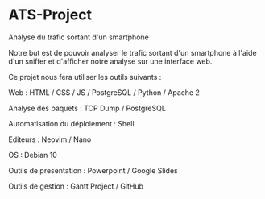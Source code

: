 # ATS-Project
Analyse du trafic sortant d'un smartphone

Notre but est de pouvoir analyser le trafic sortant d'un smartphone à l'aide d'un sniffer et d'afficher notre analyse sur une interface web.


Ce projet nous fera utiliser les outils suivants :


Web : HTML / CSS / JS / PostgreSQL / Python / Apache 2

Analyse des paquets : TCP Dump / PostgreSQL

Automatisation du déploiement : Shell

Editeurs : Neovim / Nano

OS : Debian 10

Outils de presentation : Powerpoint / Google Slides

Outils de gestion : Gantt Project / GitHub
